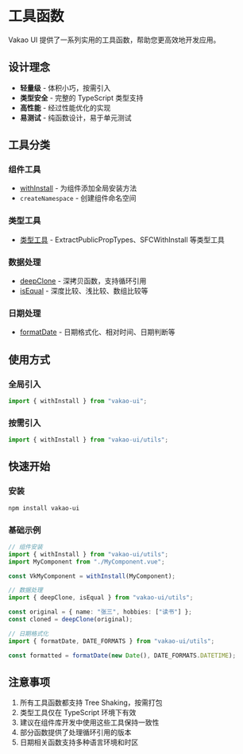 # 工具函数

Vakao UI 提供了一系列实用的工具函数，帮助您更高效地开发应用。

## 设计理念

- **轻量级** - 体积小巧，按需引入
- **类型安全** - 完整的 TypeScript 类型支持
- **高性能** - 经过性能优化的实现
- **易测试** - 纯函数设计，易于单元测试

## 工具分类

### 组件工具

- [withInstall](./withInstall.md) - 为组件添加全局安装方法
- `createNamespace` - 创建组件命名空间

### 类型工具

- [类型工具](./types.md) - ExtractPublicPropTypes、SFCWithInstall 等类型工具

### 数据处理

- [deepClone](./deepClone.md) - 深拷贝函数，支持循环引用
- [isEqual](./isEqual.md) - 深度比较、浅比较、数组比较等

### 日期处理

- [formatDate](./formatDate.md) - 日期格式化、相对时间、日期判断等

## 使用方式

### 全局引入

```ts
import { withInstall } from "vakao-ui";
```

### 按需引入

```ts
import { withInstall } from "vakao-ui/utils";
```

## 快速开始

### 安装

```bash
npm install vakao-ui
```

### 基础示例

```ts
// 组件安装
import { withInstall } from "vakao-ui/utils";
import MyComponent from "./MyComponent.vue";

const VkMyComponent = withInstall(MyComponent);

// 数据处理
import { deepClone, isEqual } from "vakao-ui/utils";

const original = { name: "张三", hobbies: ["读书"] };
const cloned = deepClone(original);

// 日期格式化
import { formatDate, DATE_FORMATS } from "vakao-ui/utils";

const formatted = formatDate(new Date(), DATE_FORMATS.DATETIME);
```

## 注意事项

1. 所有工具函数都支持 Tree Shaking，按需打包
2. 类型工具仅在 TypeScript 环境下有效
3. 建议在组件库开发中使用这些工具保持一致性
4. 部分函数提供了处理循环引用的版本
5. 日期相关函数支持多种语言环境和时区
